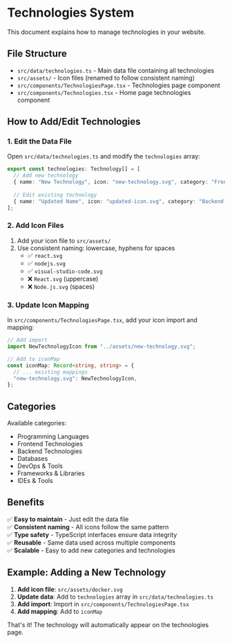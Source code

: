 # Technologies System

This document explains how to manage technologies in your website.

## File Structure

- `src/data/technologies.ts` - Main data file containing all technologies
- `src/assets/` - Icon files (renamed to follow consistent naming)
- `src/components/TechnologiesPage.tsx` - Technologies page component
- `src/components/Technologies.tsx` - Home page technologies component

## How to Add/Edit Technologies

### 1. Edit the Data File

Open `src/data/technologies.ts` and modify the `technologies` array:

```typescript
export const technologies: Technology[] = [
  // Add new technology
  { name: "New Technology", icon: "new-technology.svg", category: "Frontend Technologies" },
  
  // Edit existing technology
  { name: "Updated Name", icon: "updated-icon.svg", category: "Backend Technologies" },
];
```

### 2. Add Icon Files

1. Add your icon file to `src/assets/`
2. Use consistent naming: lowercase, hyphens for spaces
   - ✅ `react.svg`
   - ✅ `nodejs.svg`
   - ✅ `visual-studio-code.svg`
   - ❌ `React.svg` (uppercase)
   - ❌ `Node.js.svg` (spaces)

### 3. Update Icon Mapping

In `src/components/TechnologiesPage.tsx`, add your icon import and mapping:

```typescript
// Add import
import NewTechnologyIcon from "../assets/new-technology.svg";

// Add to iconMap
const iconMap: Record<string, string> = {
  // ... existing mappings
  "new-technology.svg": NewTechnologyIcon,
};
```

## Categories

Available categories:
- Programming Languages
- Frontend Technologies
- Backend Technologies
- Databases
- DevOps & Tools
- Frameworks & Libraries
- IDEs & Tools

## Benefits

✅ **Easy to maintain** - Just edit the data file  
✅ **Consistent naming** - All icons follow the same pattern  
✅ **Type safety** - TypeScript interfaces ensure data integrity  
✅ **Reusable** - Same data used across multiple components  
✅ **Scalable** - Easy to add new categories and technologies  

## Example: Adding a New Technology

1. **Add icon file**: `src/assets/docker.svg`
2. **Update data**: Add to `technologies` array in `src/data/technologies.ts`
3. **Add import**: Import in `src/components/TechnologiesPage.tsx`
4. **Add mapping**: Add to `iconMap`

That's it! The technology will automatically appear on the technologies page. 
